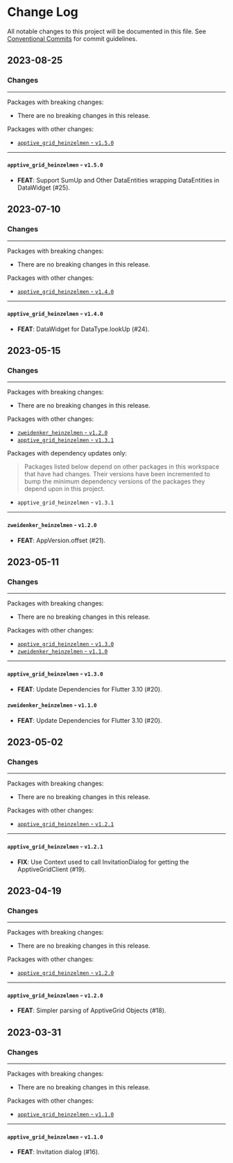 # Change Log

All notable changes to this project will be documented in this file.
See [Conventional Commits](https://conventionalcommits.org) for commit guidelines.

## 2023-08-25

### Changes

---

Packages with breaking changes:

 - There are no breaking changes in this release.

Packages with other changes:

 - [`apptive_grid_heinzelmen` - `v1.5.0`](#apptive_grid_heinzelmen---v150)

---

#### `apptive_grid_heinzelmen` - `v1.5.0`

 - **FEAT**: Support SumUp and Other DataEntities wrapping DataEntities in DataWidget (#25).


## 2023-07-10

### Changes

---

Packages with breaking changes:

 - There are no breaking changes in this release.

Packages with other changes:

 - [`apptive_grid_heinzelmen` - `v1.4.0`](#apptive_grid_heinzelmen---v140)

---

#### `apptive_grid_heinzelmen` - `v1.4.0`

 - **FEAT**: DataWidget for DataType.lookUp (#24).


## 2023-05-15

### Changes

---

Packages with breaking changes:

 - There are no breaking changes in this release.

Packages with other changes:

 - [`zweidenker_heinzelmen` - `v1.2.0`](#zweidenker_heinzelmen---v120)
 - [`apptive_grid_heinzelmen` - `v1.3.1`](#apptive_grid_heinzelmen---v131)

Packages with dependency updates only:

> Packages listed below depend on other packages in this workspace that have had changes. Their versions have been incremented to bump the minimum dependency versions of the packages they depend upon in this project.

 - `apptive_grid_heinzelmen` - `v1.3.1`

---

#### `zweidenker_heinzelmen` - `v1.2.0`

 - **FEAT**: AppVersion.offset (#21).


## 2023-05-11

### Changes

---

Packages with breaking changes:

 - There are no breaking changes in this release.

Packages with other changes:

 - [`apptive_grid_heinzelmen` - `v1.3.0`](#apptive_grid_heinzelmen---v130)
 - [`zweidenker_heinzelmen` - `v1.1.0`](#zweidenker_heinzelmen---v110)

---

#### `apptive_grid_heinzelmen` - `v1.3.0`

 - **FEAT**: Update Dependencies for Flutter 3.10 (#20).

#### `zweidenker_heinzelmen` - `v1.1.0`

 - **FEAT**: Update Dependencies for Flutter 3.10 (#20).


## 2023-05-02

### Changes

---

Packages with breaking changes:

 - There are no breaking changes in this release.

Packages with other changes:

 - [`apptive_grid_heinzelmen` - `v1.2.1`](#apptive_grid_heinzelmen---v121)

---

#### `apptive_grid_heinzelmen` - `v1.2.1`

 - **FIX**: Use Context used to call InvitationDialog for getting the ApptiveGridClient (#19).


## 2023-04-19

### Changes

---

Packages with breaking changes:

 - There are no breaking changes in this release.

Packages with other changes:

 - [`apptive_grid_heinzelmen` - `v1.2.0`](#apptive_grid_heinzelmen---v120)

---

#### `apptive_grid_heinzelmen` - `v1.2.0`

 - **FEAT**: Simpler parsing of ApptiveGrid Objects (#18).


## 2023-03-31

### Changes

---

Packages with breaking changes:

 - There are no breaking changes in this release.

Packages with other changes:

 - [`apptive_grid_heinzelmen` - `v1.1.0`](#apptive_grid_heinzelmen---v110)

---

#### `apptive_grid_heinzelmen` - `v1.1.0`

 - **FEAT**: Invitation dialog (#16).

